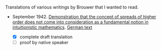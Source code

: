 Translations of various writings by Brouwer that I wanted to read.

- September 1942. [Demonstration that the concept of spreads of higher order
  does not come into consideration as a fundamental notion in intuitionistic
  mathematics](./brouwer-1942b.pdf). [German
  text](http://www.dwc.knaw.nl/DL/publications/PU00017819.pdf)

     - [x] complete draft translation
     - [ ] proof by native speaker

